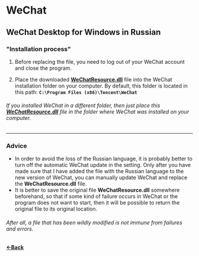 # WeChat
WeChat Desktop for Windows in Russian
----

### "Installation process"
1. Before replacing the file, you need to log out of your WeChat account and close the program.

2. Place the downloaded [**WeChatResource.dll**][1] file into the WeChat installation folder on your computer. By default, this folder is located in this path: **`C:\Program Files (x86)\Tencent\WeChat`**

###### If you installed WeChat in a different folder, then just place this [**WeChatResource.dll**][1] file in the folder where WeChat was installed on your computer.

----

### Advice
- In order to avoid the loss of the Russian language, it is probably better to turn off the automatic WeChat update in the setting. Only after you have made sure that I have added the file with the Russian language to the new version of WeChat, you can manually update WeChat and replace the **WeChatResource.dll** file.
- It is better to save the original file **WeChatResource.dll** somewhere beforehand, so that if some kind of failure occurs in WeChat or the program does not want to start, then it will be possible to return the original file to its original location.

###### After all, a file that has been wildly modified is not immune from failures and errors.

#### [←Back](https://github.com/Li-Heping/WeChat) 

[1]: https://github.com/Li-Heping/WeChat/tree/main/WeChat%20Resource%20File%20-%203.3.5.42/Modified%20WeChat%20Resource%20File
